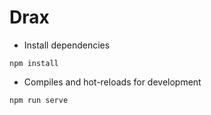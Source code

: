 # Drax

- Install dependencies
```
npm install
```

- Compiles and hot-reloads for development
```
npm run serve

```